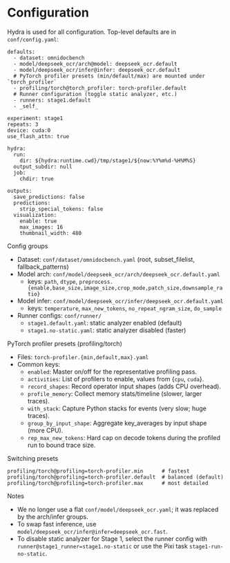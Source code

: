 # Configuration

Hydra is used for all configuration. Top-level defaults are in `conf/config.yaml`:

```
defaults:
  - dataset: omnidocbench
  - model/deepseek_ocr/arch@model: deepseek_ocr.default
  - model/deepseek_ocr/infer@infer: deepseek_ocr.default
  # PyTorch profiler presets (min/default/max) are mounted under `torch_profiler`
  - profiling/torch@torch_profiler: torch-profiler.default
  # Runner configuration (toggle static analyzer, etc.)
  - runners: stage1.default
  - _self_

experiment: stage1
repeats: 3
device: cuda:0
use_flash_attn: true

hydra:
  run:
    dir: ${hydra:runtime.cwd}/tmp/stage1/${now:%Y%m%d-%H%M%S}
  output_subdir: null
  job:
    chdir: true

outputs:
  save_predictions: false
  predictions:
    strip_special_tokens: false
  visualization:
    enable: true
    max_images: 16
    thumbnail_width: 480
```

Config groups
- Dataset: `conf/dataset/omnidocbench.yaml` (root, subset_filelist, fallback_patterns)
- Model arch: `conf/model/deepseek_ocr/arch/deepseek_ocr.default.yaml`
  - keys: `path`, `dtype`, `preprocess.{enable,base_size,image_size,crop_mode,patch_size,downsample_ratio}`
- Model infer: `conf/model/deepseek_ocr/infer/deepseek_ocr.default.yaml`
  - keys: `temperature`, `max_new_tokens`, `no_repeat_ngram_size`, `do_sample`
- Runner configs: `conf/runner/`
  - `stage1.default.yaml`: static analyzer enabled (default)
  - `stage1.no-static.yaml`: static analyzer disabled (faster)

PyTorch profiler presets (profiling/torch)
- Files: `torch-profiler.{min,default,max}.yaml`
- Common keys:
  - `enabled`: Master on/off for the representative profiling pass.
  - `activities`: List of profilers to enable, values from {`cpu`, `cuda`}.
  - `record_shapes`: Record operator input shapes (adds CPU overhead).
  - `profile_memory`: Collect memory stats/timeline (slower, larger traces).
  - `with_stack`: Capture Python stacks for events (very slow; huge traces).
  - `group_by_input_shape`: Aggregate key_averages by input shape (more CPU).
  - `rep_max_new_tokens`: Hard cap on decode tokens during the profiled run to bound trace size.

Switching presets
```
profiling/torch@profiling=torch-profiler.min      # fastest
profiling/torch@profiling=torch-profiler.default  # balanced (default)
profiling/torch@profiling=torch-profiler.max      # most detailed
```

Notes
- We no longer use a flat `conf/model/deepseek_ocr.yaml`; it was replaced by the arch/infer groups.
- To swap fast inference, use `model/deepseek_ocr/infer@infer=deepseek_ocr.fast`.
- To disable static analyzer for Stage 1, select the runner config with `runner@stage1_runner=stage1.no-static` or use the Pixi task `stage1-run-no-static`.
